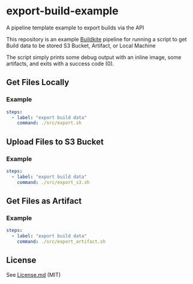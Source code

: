 # export-build-example
A pipeline template example to export builds via the API

This repository is an example [Buildkite](https://buildkite.com/) pipeline for running a script to get Build data to be stored S3 Bucket, Artifact, or Local Machine 

The script simply prints some debug output with an inline image, some artifacts, and exits with a success code (0).

## Get Files Locally
### Example

```yml
steps:
  - label: "export build data"
    command: ./src/export.sh
```

## Upload Files to S3 Bucket
### Example

```yml
steps:
  - label: "export build data"
    command: ./src/export_s3.sh
```


## Get Files as Artifact
### Example

```yml
steps:
  - label: "export build data"
    command: ./src/export_artifact.sh
```
## License

See [License.md](License.md) (MIT)
